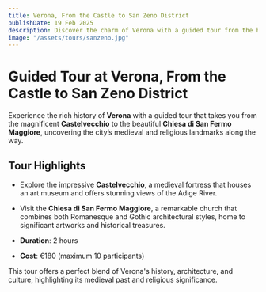 ```yaml
---
title: Verona, From the Castle to San Zeno District
publishDate: 19 Feb 2025
description: Discover the charm of Verona with a guided tour from the historic Castelvecchio to the Chiesa di San Fermo Maggiore, exploring the city's medieval and religious heritage.
image: "/assets/tours/sanzeno.jpg"
---
```


# **Guided Tour at Verona, From the Castle to San Zeno District**

Experience the rich history of **Verona** with a guided tour that takes you from the magnificent **Castelvecchio** to the beautiful **Chiesa di San Fermo Maggiore**, uncovering the city’s medieval and religious landmarks along the way.

## **Tour Highlights**
- Explore the impressive **Castelvecchio**, a medieval fortress that houses an art museum and offers stunning views of the Adige River.
- Visit the **Chiesa di San Fermo Maggiore**, a remarkable church that combines both Romanesque and Gothic architectural styles, home to significant artworks and historical treasures.

- **Duration**: 2 hours  
- **Cost**: €180 (maximum 10 participants)  

This tour offers a perfect blend of Verona's history, architecture, and culture, highlighting its medieval past and religious significance.

